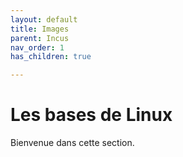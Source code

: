 ```yaml
---
layout: default
title: Images
parent: Incus
nav_order: 1
has_children: true

---
```


# Les bases de Linux

Bienvenue dans cette section.

